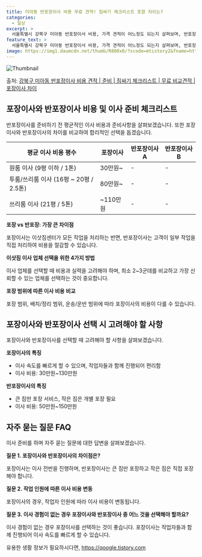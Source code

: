 ```yaml
---
title: 미아동 반포장이사 비용 무료 견적! 짐싸기 체크리스트 포함 차이는?
categories:
  - 일상
excerpt: >
  서울특별시 강북구 미아동 반포장이사 비용, 가격 견적이 어느정도 되는지 살펴보며, 반포장이사를 준비함에 있어 짐싸기 준비 체크리스트가 무엇인지 보겠습니다. 마지막으로 포장이사와 차이점을 통해 무료 비교견적으로 어떤 것이 더 합리적인 선택인지 공유 드립니다.강북구 미아동 포장이사 견적 샘플 보기 👈 클릭강북구 미아동 포장이사 가격 살펴보기 👈 클릭강북구 미아동 반포장이사 평균 이사 비용평수강북구 미아동 평균 이사 비용원룸 이사9평 이하 (1톤)30만원~투룸/쓰리룸 이사16평 ~ 20평 (2.5톤)80만원~쓰리룸 이사21평 (5톤) ~110만원~우리집 무료 이사견적 받기 👈 클릭포장 vs 반포장: 가장 큰 차이점포장이사는 이삿짐센터가 모든 작업을 처리하는 반면, 반포장이사는 고객이 일부 작업을 직접 처..
feature_text: >
  서울특별시 강북구 미아동 반포장이사 비용, 가격 견적이 어느정도 되는지 살펴보며, 반포장이사를 준비함에 있어 짐싸기 준비 체크리스트가 무엇인지 보겠습니다. 마지막으로 포장이사와 차이점을 통해 무료 비교견적으로 어떤 것이 더 합리적인 선택인지 공유 드립니다.강북구 미아동 포장이사 견적 샘플 보기 👈 클릭강북구 미아동 포장이사 가격 살펴보기 👈 클릭강북구 미아동 반포장이사 평균 이사 비용평수강북구 미아동 평균 이사 비용원룸 이사9평 이하 (1톤)30만원~투룸/쓰리룸 이사16평 ~ 20평 (2.5톤)80만원~쓰리룸 이사21평 (5톤) ~110만원~우리집 무료 이사견적 받기 👈 클릭포장 vs 반포장: 가장 큰 차이점포장이사는 이삿짐센터가 모든 작업을 처리하는 반면, 반포장이사는 고객이 일부 작업을 직접 처..
image: https://img1.daumcdn.net/thumb/R800x0/?scode=mtistory2&fname=https%3A%2F%2Fblog.kakaocdn.net%2Fdn%2FuwUTS%2FbtsHedXqN2c%2FIEz9YyxXaMCjiY9ZxB9Lbk%2Fimg.webp
---
```


![Thumbnail](https://img1.daumcdn.net/thumb/R800x0/?scode=mtistory2&fname=https%3A%2F%2Fblog.kakaocdn.net%2Fdn%2FuwUTS%2FbtsHedXqN2c%2FIEz9YyxXaMCjiY9ZxB9Lbk%2Fimg.webp)

<p>출처: <a href="https://qoogle.tistory.com/9826" rel="dofollow">강북구 미아동 반포장이사 비용 견적 | 준비 | 짐싸기 체크리스트 | 무료 비교견적 | 포장이사 차이</a> </p>

## 포장이사와 반포장이사 비용 및 이사 준비 체크리스트

반포장이사를 준비하기 전 평균적인 이사 비용과 준비사항을 살펴보겠습니다. 또한 포장이사와 반포장이사의 차이를 비교하여 합리적인 선택을
돕겠습니다.

**평균 이사 비용** **평수** | **포장이사** | **반포장이사 A** | **반포장이사 B**  
---|---|---|---  
원룸 이사 (9평 이하 / 1톤) | 30만원~ | - | -  
투룸/쓰리룸 이사 (16평 ~ 20평 / 2.5톤) | 80만원~ | - | -  
쓰리룸 이사 (21평 / 5톤) | ~110만원 | - | -  
**포장 vs 반포장: 가장 큰 차이점**

포장이사는 이삿짐센터가 모든 작업을 처리하는 반면, 반포장이사는 고객이 일부 작업을 직접 처리하여 비용을 절감할 수 있습니다.

**이삿짐 이사 업체 선택을 위한 4가지 방법**

이사 업체를 선택할 때 비용과 실력을 고려해야 하며, 최소 2~3군데를 비교하고 가장 신뢰할 수 있는 업체를 선택하는 것이 중요합니다.

**포장 범위에 따른 이사 비용 비교**

포장 범위, 배치/정리 범위, 운송/운반 범위에 따라 포장이사의 비용이 다를 수 있습니다.

## 포장이사와 반포장이사 선택 시 고려해야 할 사항

포장이사와 반포장이사를 선택할 때 고려해야 할 사항을 살펴보겠습니다.

**포장이사의 특징**

  * 이사 속도를 빠르게 할 수 있으며, 작업자들과 함께 진행되어 편리함
  * 이사 비용: 30만원~130만원

**반포장이사의 특징**

  * 큰 짐만 포장 서비스, 작은 짐은 개별 포장 필요
  * 이사 비용: 50만원~150만원

## 자주 묻는 질문 FAQ

이사 준비를 하며 자주 묻는 질문에 대한 답변을 살펴보겠습니다.

**질문 1. 포장이사와 반포장이사의 차이점은?**

포장이사는 이사 전반을 진행하며, 반포장이사는 큰 짐만 포장하고 작은 짐은 직접 포장해야 합니다.

**질문 2. 작업 인원에 따른 이사 비용 변동**

포장이사의 경우, 작업자 인원에 따라 이사 비용이 변동됩니다.

**질문 3. 이사 경험이 없는 경우 포장이사와 반포장이사 중 어느 것을 선택해야 할까요?**

이사 경험이 없는 경우 포장이사를 선택하는 것이 좋습니다. 포장이사는 작업자들과 함께 진행되어 이사 속도를 빠르게 할 수 있습니다.



 

유용한 생활 정보가 필요하시다면, <a href="https://qoogle.tistory.com" rel="dofollow">https://qoogle.tistory.com</a>


